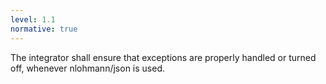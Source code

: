 ```yaml
---
level: 1.1
normative: true
---
```


The integrator shall ensure that exceptions are properly handled or turned off, whenever nlohmann/json is used.